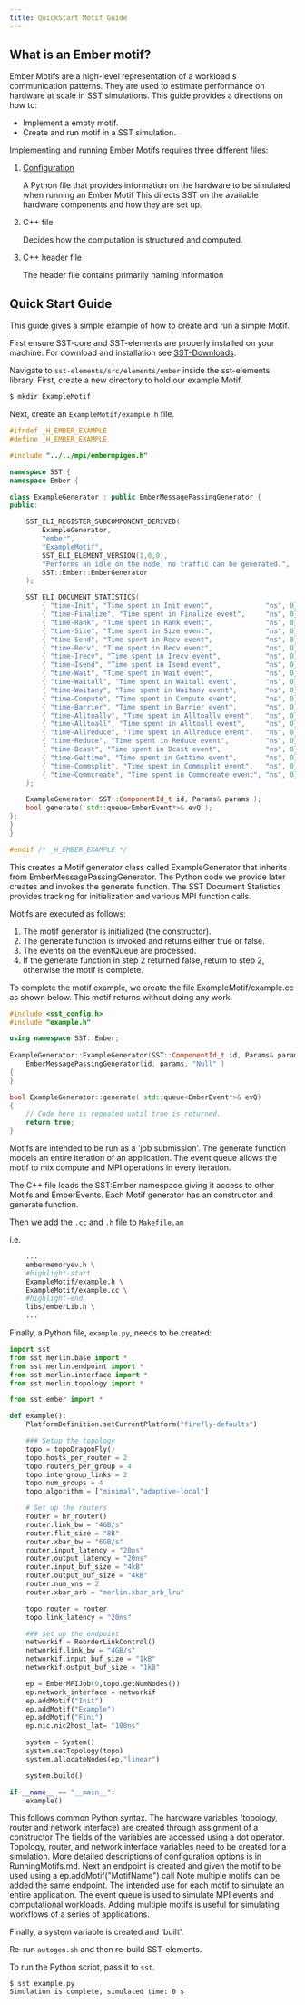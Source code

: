```yaml
---
title: QuickStart Motif Guide
---
```


## What is an Ember motif?
Ember Motifs are a high-level representation of a workload's communication patterns. They are used to estimate performance on hardware at scale in SST simulations.
This guide provides a directions on how to:

*   Implement a empty motif.
*   Create and run motif in a SST simulation.

Implementing and running Ember Motifs requires three different files:

1.  [Configuration](../../config/)

    A Python file that provides information on the hardware to be simulated when running an Ember Motif
    This directs SST on the available hardware components and how they are set up.
2.  C++ file

    Decides how the computation is structured and computed.
3.  C++ header file

    The header file contains primarily naming information

## Quick Start Guide

This guide gives a simple example of how to create and run a simple Motif.

First ensure SST-core and SST-elements are properly installed on your machine. For download and installation see [SST-Downloads](http://sst-simulator.org/SSTPages/SSTMainDownloads/).

Navigate to `sst-elements/src/elements/ember` inside the sst-elements library.
First, create a new directory to hold our example Motif.

```sh
$ mkdir ExampleMotif
```

Next, create an `ExampleMotif/example.h` file.

```cpp title="ExampleMotif/example.h"
#ifndef _H_EMBER_EXAMPLE
#define _H_EMBER_EXAMPLE

#include "../../mpi/embermpigen.h"

namespace SST {
namespace Ember {

class ExampleGenerator : public EmberMessagePassingGenerator {
public:

    SST_ELI_REGISTER_SUBCOMPONENT_DERIVED(
        ExampleGenerator,
        "ember",
        "ExampleMotif",
        SST_ELI_ELEMENT_VERSION(1,0,0),
        "Performs an idle on the node, no traffic can be generated.",
        SST::Ember::EmberGenerator
    );

    SST_ELI_DOCUMENT_STATISTICS(
        { "time-Init", "Time spent in Init event",             "ns", 0},
        { "time-Finalize", "Time spent in Finalize event",     "ns", 0},
        { "time-Rank", "Time spent in Rank event",             "ns", 0},
        { "time-Size", "Time spent in Size event",             "ns", 0},
        { "time-Send", "Time spent in Recv event",             "ns", 0},
        { "time-Recv", "Time spent in Recv event",             "ns", 0},
        { "time-Irecv", "Time spent in Irecv event",           "ns", 0},
        { "time-Isend", "Time spent in Isend event",           "ns", 0},
        { "time-Wait", "Time spent in Wait event",             "ns", 0},
        { "time-Waitall", "Time spent in Waitall event",       "ns", 0},
        { "time-Waitany", "Time spent in Waitany event",       "ns", 0},
        { "time-Compute", "Time spent in Compute event",       "ns", 0},
        { "time-Barrier", "Time spent in Barrier event",       "ns", 0},
        { "time-Alltoallv", "Time spent in Alltoallv event",   "ns", 0},
        { "time-Alltoall", "Time spent in Alltoall event",     "ns", 0},
        { "time-Allreduce", "Time spent in Allreduce event",   "ns", 0},
        { "time-Reduce", "Time spent in Reduce event",         "ns", 0},
        { "time-Bcast", "Time spent in Bcast event",           "ns", 0},
        { "time-Gettime", "Time spent in Gettime event",       "ns", 0},
        { "time-Commsplit", "Time spent in Commsplit event",   "ns", 0},
        { "time-Commcreate", "Time spent in Commcreate event", "ns", 0},
    );

    ExampleGenerator( SST::ComponentId_t id, Params& params );
    bool generate( std::queue<EmberEvent*>& evQ );
};
}
}

#endif /* _H_EMBER_EXAMPLE */
```

This creates a Motif generator class called ExampleGenerator that inherits from EmberMessagePassingGenerator. The Python code we provide later creates and invokes the generate function.
The SST Document Statistics provides tracking for initialization and various MPI function calls.

Motifs are executed as follows:

1. The motif generator is initialized (the constructor).
1. The generate function is invoked and returns either true or false.
1. The events on the eventQueue are processed.
1. If the generate function in step 2 returned false, return to step 2, otherwise the motif is complete.

To complete the motif example, we create the file ExampleMotif/example.cc as shown below. This motif returns without doing any work.

```cpp title="ExampleMotif/example.cc"
#include <sst_config.h>
#include "example.h"

using namespace SST::Ember;
    
ExampleGenerator::ExampleGenerator(SST::ComponentId_t id, Params& params) :
    EmberMessagePassingGenerator(id, params, "Null" )
{
}

bool ExampleGenerator::generate( std::queue<EmberEvent*>& evQ)
{ 
    // Code here is repeated until true is returned. 
    return true;
}
```


Motifs are intended to be run as a 'job submission'.
The generate function models an entire iteration of an application. The event queue allows the motif to mix compute and MPI operations in every iteration.



The C++ file loads the SST:Ember namespace giving it access to other Motifs and EmberEvents. 
Each Motif generator has an constructor and generate function. 


Then we add the `.cc` and `.h` file to `Makefile.am`

i.e.
```sh title="Makefile.am"
    ...
    embermemoryev.h \
    #highlight-start
    ExampleMotif/example.h \
    ExampleMotif/example.cc \
    #highlight-end
    libs/emberLib.h \
    ...
```

Finally, a Python file, `example.py`, needs to be created:

```py title="example.py"
import sst
from sst.merlin.base import *
from sst.merlin.endpoint import *
from sst.merlin.interface import *
from sst.merlin.topology import *

from sst.ember import *

def example():
    PlatformDefinition.setCurrentPlatform("firefly-defaults")

    ### Setup the topology
    topo = topoDragonFly()
    topo.hosts_per_router = 2
    topo.routers_per_group = 4
    topo.intergroup_links = 2
    topo.num_groups = 4
    topo.algorithm = ["minimal","adaptive-local"]

    # Set up the routers
    router = hr_router()
    router.link_bw = "4GB/s"
    router.flit_size = "8B"
    router.xbar_bw = "6GB/s"
    router.input_latency = "20ns"
    router.output_latency = "20ns"
    router.input_buf_size = "4kB"
    router.output_buf_size = "4kB"
    router.num_vns = 2
    router.xbar_arb = "merlin.xbar_arb_lru"

    topo.router = router
    topo.link_latency = "20ns"

    ### set up the endpoint
    networkif = ReorderLinkControl()
    networkif.link_bw = "4GB/s"
    networkif.input_buf_size = "1kB"
    networkif.output_buf_size = "1kB"

    ep = EmberMPIJob(0,topo.getNumNodes())
    ep.network_interface = networkif
    ep.addMotif("Init")
    ep.addMotif("Example")
    ep.addMotif("Fini")
    ep.nic.nic2host_lat= "100ns"

    system = System()
    system.setTopology(topo)
    system.allocateNodes(ep,"linear")

    system.build()

if __name__ == "__main__":
    example()
```

This follows common Python syntax.
The hardware variables (topology, router and network interface) are created through assignment of a constructor
The fields of the variables are accessed using a dot operator.
Topology, router, and network interface variables need to be created for a simulation. More detailed descriptions of configuration options is in RunningMotifs.md. 
Next an endpoint is created and given the motif to be used using a ep.addMotif("MotifName") call
Note multiple motifs can be added the same endpoint. The intended use for each motif to simulate an entire application. The event queue is used to simulate MPI events and computational workloads. Adding multiple motifs is useful for simulating workflows of a series of applications. 

Finally, a system variable is created and 'built'.

Re-run `autogen.sh` and then re-build SST-elements.

To run the Python script, pass it to `sst`.

```
$ sst example.py
Simulation is complete, simulated time: 0 s
```



